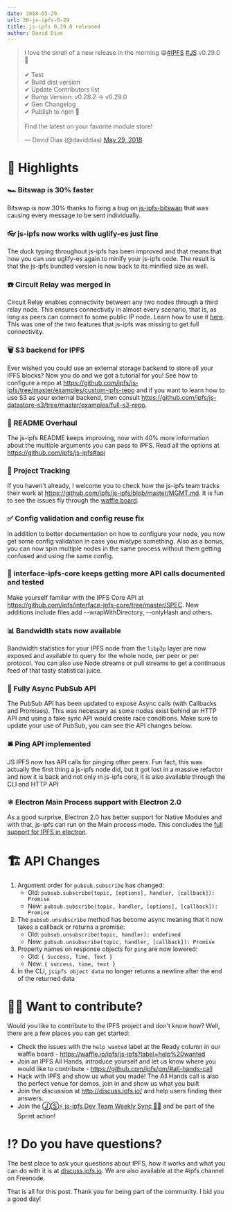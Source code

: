 ```yaml
---
date: 2018-05-29
url: 38-js-ipfs-0-29
title: js-ipfs 0.29.0 released
author: David Dias
---
```


<blockquote class="twitter-tweet" data-conversation="none" data-lang="en"><p lang="en" dir="ltr">I love the smell of a new release in the morning 😁<a href="https://twitter.com/hashtag/IPFS?src=hash&amp;ref_src=twsrc%5Etfw">#IPFS</a> <a href="https://twitter.com/hashtag/JS?src=hash&amp;ref_src=twsrc%5Etfw">#JS</a> v0.29.0 🚀<br><br>✔ Test <br>✔ Build dist version <br>✔ Update Contributors list <br>✔ Bump Version: v0.28.2 -&gt; v0.29.0 <br>✔ Gen Changelog <br>✔ Publish to npm 🌟<br><br>Find the latest on your favorite module store!</p>&mdash; David Dias (@daviddias) <a href="https://twitter.com/daviddias/status/1001432008302694400?ref_src=twsrc%5Etfw">May 29, 2018</a></blockquote>
<script async src="https://platform.twitter.com/widgets.js" charset="utf-8"></script>

# 🔦 Highlights

### 🏎 Bitswap is 30% faster

Bitswap is now 30% thanks to fixing a bug on [js-ipfs-bitswap](https://github.com/ipfs/js-ipfs-bitswap/pull/175#issuecomment-390957244) that was causing every message to be sent individually.

### 👓 js-ipfs now works with uglify-es just fine

The duck typing throughout js-ipfs has been improved and that means that now you can use uglify-es again to minify your js-ipfs code. The result is that the js-ipfs bundled version is now back to its minified size as well. 

### ☎️ Circuit Relay was merged in

Circuit Relay enables connectivity between any two nodes through a third relay node. This ensures connectivity in almost every scenario, that is, as long as peers can connect to some public IP node. Learn how to use it [here](https://github.com/ipfs/js-ipfs/tree/master/examples/circuit-relaying). This was one of the two features that js-ipfs was missing to get full connectivity.

### 🗑 S3 backend for IPFS

Ever wished you could use an external storage backend to store all your IPFS blocks? Now you do and we got a tutorial for you! See how to configure a repo at https://github.com/ipfs/js-ipfs/tree/master/examples/custom-ipfs-repo and if you want to learn how to use S3 as your external backend, then consult https://github.com/ipfs/js-datastore-s3/tree/master/examples/full-s3-repo.

### 📜 README Overhaul 

The js-ipfs README keeps improving, now with 40% more information about the multiple arguments you can pass to IPFS. Read all the options at https://github.com/ipfs/js-ipfs#api

### 🎷 Project Tracking

If you haven't already, I welcome you to check how the js-ipfs team tracks their work at https://github.com/ipfs/js-ipfs/blob/master/MGMT.md. It is fun to see the issues fly through the [waffle board](https://waffle.io/ipfs/js-waffle).

### ✅ Config validation and config reuse fix

In addition to better documentation on how to configure your node, you now get some config validation in case you mistype something. Also as a bonus, you can now spin multiple nodes in the same process without them getting confused and using the same config.

### 📖 interface-ipfs-core keeps getting more API calls documented and tested

Make yourself familiar with the IPFS Core API at https://github.com/ipfs/interface-ipfs-core/tree/master/SPEC. New additions include files.add --wrapWithDirectory, --onlyHash and others.

### 📊 Bandwidth stats now available

Bandwidth statistics for your IPFS node from the `libp2p` layer are now exposed and available to query for the whole node, per peer or per protocol. You can also use Node streams or pull streams to get a continuous feed of that tasty statistical juice.

### 📡 Fully Async PubSub API

The PubSub API has been updated to expose Async calls (with Callbacks and Promises). This was necessary as some nodes exist behind an HTTP API and using a fake sync API would create race conditions. Make sure to update your use of PubSub, you can see the API changes below. 

### 🛎 Ping API implemented

JS IPFS now has API calls for pinging other peers. Fun fact, this was actually the first thing a js-ipfs node did, but it got lost in a massive refactor and now it is back and not only in js-ipfs core, it is also available through the CLI and HTTP API

### ⚛️ Electron Main Process support with Electron 2.0

As a good surprise, Electron 2.0 has better support for Native Modules and with that, js-ipfs can run on the Main process mode. This concludes the [full support for IPFS in electron](https://github.com/ipfs/notes/issues/256).

# 🏗 API Changes

1. Argument order for `pubsub.subscribe` has changed:
    * Old: `pubsub.subscribe(topic, [options], handler, [callback]): Promise`
    * New: `pubsub.subscribe(topic, handler, [options], [callback]): Promise`
2. The `pubsub.unsubscribe` method has become async meaning that it now takes a callback or returns a promise:
    * Old: `pubsub.unsubscribe(topic, handler): undefined`
    * New: `pubsub.unsubscribe(topic, handler, [callback]): Promise`
3. Property names on response objects for `ping` are now lowered:
    * Old: `{ Success, Time, Text }`
    * New: `{ success, time, text }`
4. In the CLI, `jsipfs object data` no longer returns a newline after the end of the returned data

# 🙌🏽 Want to contribute?

Would you like to contribute to the IPFS project and don't know how? Well, there are a few places you can get started:

- Check the issues with the `help wanted` label at the Ready column in our waffle board - https://waffle.io/ipfs/js-ipfs?label=help%20wanted
- Join an IPFS All Hands, introduce yourself and let us know where you would like to contribute - https://github.com/ipfs/pm/#all-hands-call
- Hack with IPFS and show us what you made! The All Hands call is also the perfect venue for demos, join in and show us what you built
- Join the discussion at http://discuss.ipfs.io/ and help users finding their answers.
- Join the [ⒿⓈ⚡️ js-ipfs Dev Team Weekly Sync 🙌🏽](https://github.com/ipfs/js-ipfs/issues/1179) and be part of the Sprint action!

# ⁉️ Do you have questions?

The best place to ask your questions about IPFS, how it works and what you can do with it is at [discuss.ipfs.io](http://discuss.ipfs.io). We are also available at the #ipfs channel on Freenode.

That is all for this post. Thank you for being part of the community. I bid you a good day!
